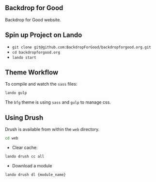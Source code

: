 Backdrop for Good
-----------------

Backdrop for Good website.

Spin up Project on Lando
---------------

* `git clone git@github.com:BackdropForGood/backdropforgood.org.git`
* `cd backdropforgood.org`
* `lando start`

Theme Workflow
--------------

To compile and watch the `sass` files:

```bash
lando gulp
```

The `bfg` theme is using `sass` and `gulp` to manage css.

Using Drush
-----------

Drush is available from within the `web` directory.
```bash
cd web
```
* Clear cache:
```bash
lando drush cc all
```
* Download a module
```bash
lando drush dl {module_name}
```
